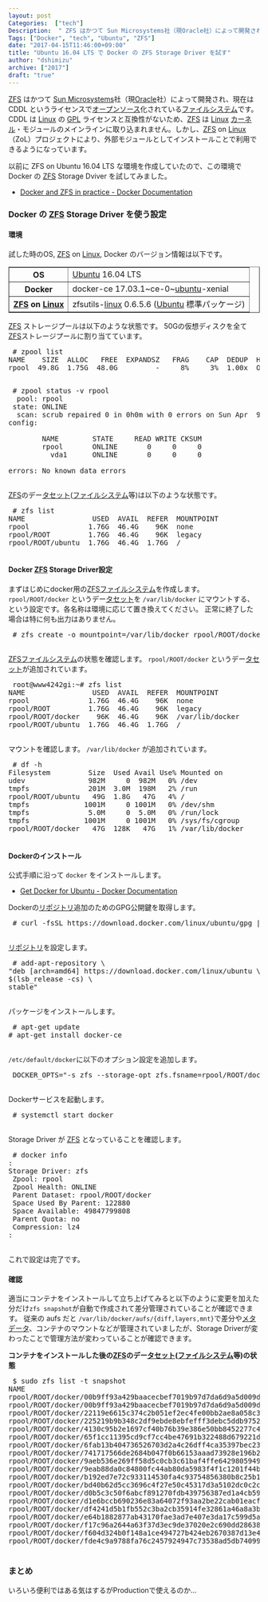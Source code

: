 ```yaml
---
layout: post
Categories:  ["tech"]
Description:  " ZFS はかつて Sun Microsystems社（現Oracle社）によって開発され、現在は CDDL というライセンスでオープンソース化されているファイルシステムです。CDDL は Linux の GPL ライセンスと互換性がないた"
Tags: ["Docker", "tech", "Ubuntu", "ZFS"]
date: "2017-04-15T11:46:00+09:00"
title: "Ubuntu 16.04 LTS で Docker の ZFS Storage Driver を試す"
author: "dshimizu"
archive: ["2017"]
draft: "true"
---
```


<body>
<p><a class="keyword" href="http://d.hatena.ne.jp/keyword/ZFS">ZFS</a> はかつて <a class="keyword" href="http://d.hatena.ne.jp/keyword/Sun%20Microsystems">Sun Microsystems</a>社（現<a class="keyword" href="http://d.hatena.ne.jp/keyword/Oracle">Oracle</a>社）によって開発され、現在は CDDL というライセンスで<a class="keyword" href="http://d.hatena.ne.jp/keyword/%A5%AA%A1%BC%A5%D7%A5%F3%A5%BD%A1%BC%A5%B9">オープンソース</a>化されている<a class="keyword" href="http://d.hatena.ne.jp/keyword/%A5%D5%A5%A1%A5%A4%A5%EB%A5%B7%A5%B9%A5%C6%A5%E0">ファイルシステム</a>です。CDDL は <a class="keyword" href="http://d.hatena.ne.jp/keyword/Linux">Linux</a> の <a class="keyword" href="http://d.hatena.ne.jp/keyword/GPL">GPL</a> ライセンスと互換性がないため、<a class="keyword" href="http://d.hatena.ne.jp/keyword/ZFS">ZFS</a> は <a class="keyword" href="http://d.hatena.ne.jp/keyword/Linux">Linux</a> <a class="keyword" href="http://d.hatena.ne.jp/keyword/%A5%AB%A1%BC%A5%CD%A5%EB">カーネル</a>・モジュールのメインラインに取り込まれません。しかし、<a class="keyword" href="http://d.hatena.ne.jp/keyword/ZFS">ZFS</a> on <a class="keyword" href="http://d.hatena.ne.jp/keyword/Linux">Linux</a> （ZoL）プロジェクトにより、外部モジュールとしてインストールことで利用できるようになっています。</p>

<p><a herf="https://blog.dshimizu.jp/article/188">以前に ZFS on Ubuntu 16.04 LTS な環境を作成していた</a>ので、この環境で Docker の <a class="keyword" href="http://d.hatena.ne.jp/keyword/ZFS">ZFS</a> Storage Dviver を試してみました。</p>

<ul>
    <li><a href="https://docs.docker.com/engine/userguide/storagedriver/zfs-driver/" target="_blank" rel="noopener noreferrer">Docker and ZFS in practice - Docker Documentation</a></li>
</ul>

</body>

<!-- more -->

<body>
<h3>Docker の <a class="keyword" href="http://d.hatena.ne.jp/keyword/ZFS">ZFS</a> Storage Driver を使う設定</h3>


<h4>環境</h4>


<p>試した時のOS, <a class="keyword" href="http://d.hatena.ne.jp/keyword/ZFS">ZFS</a> on <a class="keyword" href="http://d.hatena.ne.jp/keyword/Linux">Linux</a>, Docker のバージョン情報は以下です。</p>

<table border="1">
<tbody>
<tr>
<th>OS</th>
<td>
<a class="keyword" href="http://d.hatena.ne.jp/keyword/Ubuntu">Ubuntu</a> 16.04 LTS</td>
</tr>
<tr>
<th>Docker</th>
<td>docker-ce 17.03.1~ce-0~<a class="keyword" href="http://d.hatena.ne.jp/keyword/ubuntu">ubuntu</a>-xenial</td>
</tr>
<tr>
<th>
<a class="keyword" href="http://d.hatena.ne.jp/keyword/ZFS">ZFS</a> on <a class="keyword" href="http://d.hatena.ne.jp/keyword/Linux">Linux</a>
</th>
<td>zfsutils-<a class="keyword" href="http://d.hatena.ne.jp/keyword/linux">linux</a> 0.6.5.6 (<a class="keyword" href="http://d.hatena.ne.jp/keyword/Ubuntu">Ubuntu</a> 標準パッケージ)</td>
</tr>
</tbody>
</table>


<p><a class="keyword" href="http://d.hatena.ne.jp/keyword/ZFS">ZFS</a> ストレージプールは以下のような状態です。
50Gの仮想ディスクを全て<a class="keyword" href="http://d.hatena.ne.jp/keyword/ZFS">ZFS</a>ストレージプールに割り当てています。</p>

<pre class="terminal"> # zpool list
NAME    SIZE  ALLOC   FREE  EXPANDSZ   FRAG    CAP  DEDUP  HEALTH  ALTROOT
rpool  49.8G  1.75G  48.0G         -     8%     3%  1.00x  ONLINE  -
 </pre>


<pre class="terminal"> # zpool status -v rpool
  pool: rpool
 state: ONLINE
  scan: scrub repaired 0 in 0h0m with 0 errors on Sun Apr  9 00:24:16 2017
config:

        NAME        STATE     READ WRITE CKSUM
        rpool       ONLINE       0     0     0
          vda1      ONLINE       0     0     0

errors: No known data errors
 </pre>


<p><a class="keyword" href="http://d.hatena.ne.jp/keyword/ZFS">ZFS</a>のデー<a class="keyword" href="http://d.hatena.ne.jp/keyword/%A5%BF%A5%BB%A5%C3%A5%C8">タセット</a>(<a class="keyword" href="http://d.hatena.ne.jp/keyword/%A5%D5%A5%A1%A5%A4%A5%EB%A5%B7%A5%B9%A5%C6%A5%E0">ファイルシステム</a>等)は以下のような状態です。</p>

<pre class="terminal"> # zfs list
NAME                USED  AVAIL  REFER  MOUNTPOINT
rpool              1.76G  46.4G    96K  none
rpool/ROOT         1.76G  46.4G    96K  legacy
rpool/ROOT/ubuntu  1.76G  46.4G  1.76G  /
 </pre>


<h4>Docker <a class="keyword" href="http://d.hatena.ne.jp/keyword/ZFS">ZFS</a> Storage Driver設定</h4>


<p>まずはじめにdocker用の<a class="keyword" href="http://d.hatena.ne.jp/keyword/ZFS">ZFS</a><a class="keyword" href="http://d.hatena.ne.jp/keyword/%A5%D5%A5%A1%A5%A4%A5%EB%A5%B7%A5%B9%A5%C6%A5%E0">ファイルシステム</a>を作成します。
<code>rpool/ROOT/docker</code> というデー<a class="keyword" href="http://d.hatena.ne.jp/keyword/%A5%BF%A5%BB%A5%C3%A5%C8">タセット</a>を <code>/var/lib/docker</code> にマウントする、という設定です。各名称は環境に応じて置き換えてください。
正常に終了した場合は特に何も出力はありません。</p>

<pre class="terminal"> # zfs create -o mountpoint=/var/lib/docker rpool/ROOT/docker
 </pre>


<p><a class="keyword" href="http://d.hatena.ne.jp/keyword/ZFS">ZFS</a><a class="keyword" href="http://d.hatena.ne.jp/keyword/%A5%D5%A5%A1%A5%A4%A5%EB%A5%B7%A5%B9%A5%C6%A5%E0">ファイルシステム</a>の状態を確認します。
<code>rpool/ROOT/docker</code> というデー<a class="keyword" href="http://d.hatena.ne.jp/keyword/%A5%BF%A5%BB%A5%C3%A5%C8">タセット</a>が追加されています。</p>

<pre class="terminal"> root@www4242gi:~# zfs list
NAME                USED  AVAIL  REFER  MOUNTPOINT
rpool              1.76G  46.4G    96K  none
rpool/ROOT         1.76G  46.4G    96K  legacy
rpool/ROOT/docker    96K  46.4G    96K  /var/lib/docker
rpool/ROOT/ubuntu  1.76G  46.4G  1.76G  /
 </pre>


<p>マウントを確認します。 <code>/var/lib/docker</code> が追加されています。</p>

<pre class="terminal"> # df -h
Filesystem         Size  Used Avail Use% Mounted on
udev               982M     0  982M   0% /dev
tmpfs              201M  3.0M  198M   2% /run
rpool/ROOT/ubuntu   49G  1.8G   47G   4% /
tmpfs             1001M     0 1001M   0% /dev/shm
tmpfs              5.0M     0  5.0M   0% /run/lock
tmpfs             1001M     0 1001M   0% /sys/fs/cgroup
rpool/ROOT/docker   47G  128K   47G   1% /var/lib/docker
 </pre>


<h4>Dockerのインストール</h4>


<p>公式手順に沿って <code>docker</code> をインストールします。</p>

<ul>
    <li><a href="https://docs.docker.com/engine/installation/linux/ubuntu/#install-docker" target="_blank" rel="noopener noreferrer">Get Docker for Ubuntu - Docker Documentation</a></li>
</ul>


<p>Dockerの<a class="keyword" href="http://d.hatena.ne.jp/keyword/%A5%EA%A5%DD%A5%B8%A5%C8%A5%EA">リポジトリ</a>追加のためのGPG公開鍵を取得します。</p>

<pre class="terminal"> # curl -fsSL https://download.docker.com/linux/ubuntu/gpg | apt-key add -
 </pre>


<p><a class="keyword" href="http://d.hatena.ne.jp/keyword/%A5%EA%A5%DD%A5%B8%A5%C8%A5%EA">リポジトリ</a>を設定します。</p>

<pre class="terminal"> # add-apt-repository \
"deb [arch=amd64] https://download.docker.com/linux/ubuntu \
$(lsb_release -cs) \
stable"
 </pre>


<p>パッケージをインストールします。</p>

<pre class="terminal"> # apt-get update
# apt-get install docker-ce
 </pre>


<p><code>/etc/default/docker</code>に以下のオプション設定を追加します。</p>

<pre class="terminal"> DOCKER_OPTS="-s zfs --storage-opt zfs.fsname=rpool/ROOT/docker"
 </pre>


<p>Dockerサービスを起動します。</p>

<pre class="terminal"> # systemctl start docker
 </pre>


<p>Storage Driver が <a class="keyword" href="http://d.hatena.ne.jp/keyword/ZFS">ZFS</a> となっていることを確認します。</p>

<pre class="terminal"> # docker info
:
Storage Driver: zfs
 Zpool: rpool
 Zpool Health: ONLINE
 Parent Dataset: rpool/ROOT/docker
 Space Used By Parent: 122880
 Space Available: 49847799808
 Parent Quota: no
 Compression: lz4
:
 </pre>


<p>これで設定は完了です。</p>

<h4>確認</h4>


<p>適当にコンテナをインストールして立ち上げてみると以下のように変更を加えた分だけ<code>zfs snapshot</code>が自動で作成されて差分管理されていることが確認できます。
従来の aufs だと <code>/var/lib/docker/aufs/{diff,layers,mnt}</code>で差分や<a class="keyword" href="http://d.hatena.ne.jp/keyword/%A5%E1%A5%BF%A5%C7%A1%BC%A5%BF">メタデータ</a>、コンテナのマウントなどが管理されていましたが、Storage Driverが変わったことで管理方法が変わっていることが確認できます。</p>

<p><strong>コンテナをインストールした後の<a class="keyword" href="http://d.hatena.ne.jp/keyword/ZFS">ZFS</a>のデー<a class="keyword" href="http://d.hatena.ne.jp/keyword/%A5%BF%A5%BB%A5%C3%A5%C8">タセット</a>(<a class="keyword" href="http://d.hatena.ne.jp/keyword/%A5%D5%A5%A1%A5%A4%A5%EB%A5%B7%A5%B9%A5%C6%A5%E0">ファイルシステム</a>等)の状態</strong></p>

<pre class="terminal"> $ sudo zfs list -t snapshot
NAME                                                                                                USED  AVAIL  REFER  MOUNTPOINT
rpool/ROOT/docker/00b9ff93a429baacecbef7019b97d7da6d9a5d009de34b83108035142a1ad745@938599727           0      -   123M  -
rpool/ROOT/docker/00b9ff93a429baacecbef7019b97d7da6d9a5d009de34b83108035142a1ad745@446189193           0      -   123M  -
rpool/ROOT/docker/22119e6615c374c2b051ef2ec4fe00bb2ae8a058c37a6b2b9ea373d1ef7eb719@146404075           0      -   122M  -
rpool/ROOT/docker/225219b9b348c2df9ebde8ebfefff3debc5ddb975261a1d9b4c7b6f3d37d2fe0-init@851168268      0      -   431M  -
rpool/ROOT/docker/4130c95b2e1697cf40b76b39e386e50bb8452277c4a99aed51bad2a4a8dee0d7@255180764           0      -   322M  -
rpool/ROOT/docker/65f1cc11395cd9cf7cc4be47691b322488d679221d05cc1be4d67af9fc7399f7@750276851           0      -   143M  -
rpool/ROOT/docker/6fab13b404736526703d2a4c26dff4ca35397bec23ee317cd912fa7d658fb6b1@750641577           0      -   431M  -
rpool/ROOT/docker/741717566de2684b047f0b66153aaad73928e196b2ea7e1fecc13170de63ab7b@781729949           0      -   143M  -
rpool/ROOT/docker/9aeb536e269ff58d5c0cb3c61baf4ffe64298059496b5c241eaf5298fb611d39-init@362220662      0      -   143M  -
rpool/ROOT/docker/9eab88da0c84800fc44ab80da5983f4f1c1201f44b63bd4f12a26db4af443a79@788361781           0      -   322M  -
rpool/ROOT/docker/b192ed7e72c933114530fa4c93754856380b8c25b1ea68915de27c5b8c85ca2b@377158498           0      -   431M  -
rpool/ROOT/docker/bd40b62d5cc3696c4f27e50c45317d3a5102dc0c2c806830e81fccfea918440a@112467486           0      -   431M  -
rpool/ROOT/docker/d0b5c3c50f6abcf891270fdb439756387ed1a4cb5949f6c14e345846d75e656a@229228012           0      -   126M  -
rpool/ROOT/docker/d1e6bccb690236e83a64072f93aa2be22cab01eacf048ebc5c436326b1be5a23@366231673           0      -   143M  -
rpool/ROOT/docker/df4241d5b1fb552c3ba2cb35914fe32861a46a8a3ba5468b94caa16668fd049f@39803025            0      -   122M  -
rpool/ROOT/docker/e64b1882877ab43170fae3ad7e407e3da17c599d5a544f448191431c96658116@446526209           0      -   126M  -
rpool/ROOT/docker/f17c96a2644a63f37d3ec9de37020e2c690dd28638562856ab3a10badb27165b@167335386           0      -   122M  -
rpool/ROOT/docker/f604d324b0f148a1ce494727b424eb2670387d13e48d8c104990e2a1e493f650@849196370           0      -   143M  -
rpool/ROOT/docker/fde4c9a9788fa76c2457924947c73538ad5db740998e75ca9a8f35b7a7b7aa96@229010432           0      -   431M  -
 </pre>


<h3>まとめ</h3>


<p>いろいろ便利ではある気はするがProductionで使えるのか...</p>
</body>
